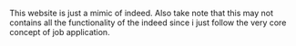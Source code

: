 This website is just a mimic of indeed. Also take note that this may not contains all the functionality of the indeed since i just follow the very core concept of job application.